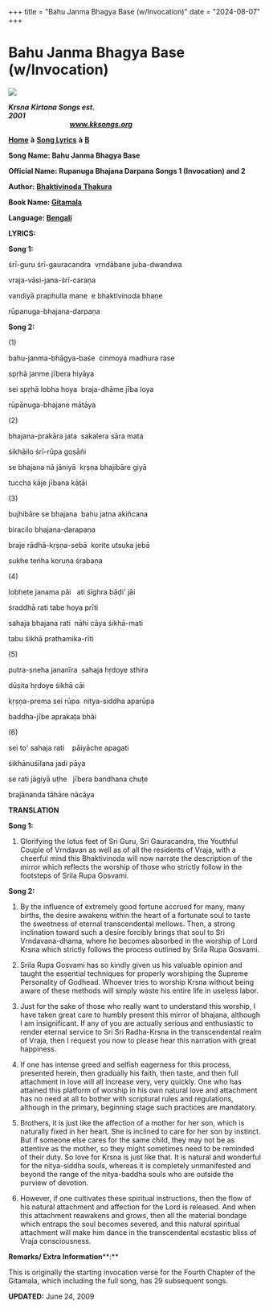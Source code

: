 +++
title = "Bahu Janma Bhagya Base (w/Invocation)"
date = "2024-08-07"
+++

# Bahu Janma Bhagya Base (w/Invocation)
**[![](http://kksongs.org/image_files/image002.jpg)](http://kksongs.org/)**

**_Krsna_** **_Kirtana Songs est. 2001_**                                                                                                                                                      **_www.kksongs.org_**

**[Home](http://kksongs.org/)** **à** **[Song Lyrics](http://kksongs.org/lyrics.html)** **à** **[B](http://kksongs.org/songs/song_b.html)**

**Song Name: Bahu Janma Bhagya Base**

**Official Name: Rupanuga Bhajana Darpana Songs 1 (Invocation) and 2**

**Author:** [**Bhaktivinoda** **Thakura**](http://kksongs.org/authors/list/bhaktivinoda.html)

**Book Name: [Gitamala](http://kksongs.org/authors/gitamala.html)**

**Language: [Bengali](http://kksongs.org/language/list/bengali.html)**

**LYRICS:**

**Song 1:**

śrī-guru śrī-gauracandra  vṛndābane juba-dwandwa

vraja-vāsi-jana-śrī-caraṇa

vandiyā praphulla mane  e bhaktivinoda bhaṇe

rūpanuga-bhajana-darpaṇa

**Song 2:**

(1)

bahu-janma-bhāgya-baśe  cinmoya madhura rase

spṛhā janme jībera hiyāya

sei spṛhā lobha hoya  braja-dhāme jība loya

rūpānuga-bhajane mātāya

(2)

bhajana-prakāra jata  sakalera sāra mata

śikhāilo śrī-rūpa gosāñi

se bhajana nā jāniyā  kṛṣṇa bhajibāre giyā

tuccha kāje jībana kāṭāi

(3)

bujhibāre se bhajana  bahu jatna akiñcana

biracilo bhajana-darapaṇa

braje rādhā-kṛṣṇa-sebā  korite utsuka jebā

sukhe teńha koruṇa śrabaṇa

(4)

lobhete janama pāi   ati śīghra bāḍi' jāi

śraddhā rati tabe hoya prīti

sahaja bhajana rati  nāhi cāya śikhā-mati

tabu śikhā prathamika-rīti

(5)

putra-sneha jananīra  sahaja hṛdoye sthira

dūṣita hṛdoye śikhā cāi

kṛṣṇa-prema sei rūpa  nitya-siddha aparūpa

baddha-jībe aprakaṭa bhāi

(6)

sei to' sahaja rati    pāiyāche apagati

śikhānuśīlana jadi pāya

se rati jāgiyā uṭhe   jībera bandhana chuṭe

brajānanda tāhāre nācāya

**TRANSLATION**

**Song 1:**

1) Glorifying the lotus feet of Sri Guru, Sri Gauracandra, the Youthful Couple of Vrndavan as well as of all the residents of Vraja, with a cheerful mind this Bhaktivinoda will now narrate the description of the mirror which reflects the worship of those who strictly follow in the footsteps of Srila Rupa Gosvami.

**Song 2:**

1) By the influence of extremely good fortune accrued for many, many births, the desire awakens within the heart of a fortunate soul to taste the sweetness of eternal transcendental mellows. Then, a strong inclination toward such a desire forcibly brings that soul to Sri Vrndavana-dhama, where he becomes absorbed in the worship of Lord Krsna which strictly follows the process outlined by Srila Rupa Gosvami.

2) Srila Rupa Gosvami has so kindly given us his valuable opinion and taught the essential techniques for properly worshiping the Supreme Personality of Godhead. Whoever tries to worship Krsna without being aware of these methods will simply waste his entire life in useless labor.

3) Just for the sake of those who really want to understand this worship, I have taken great care to humbly present this mirror of bhajana, although I am insignificant. If any of you are actually serious and enthusiastic to render eternal service to Sri Sri Radha-Krsna in the transcendental realm of Vraja, then I request you now to please hear this narration with great happiness.

4) If one has intense greed and selfish eagerness for this process, presented herein, then gradually his faith, then taste, and then full attachment in love will all increase very, very quickly. One who has attained this platform of worship in his own natural love and attachment has no need at all to bother with scriptural rules and regulations, although in the primary, beginning stage such practices are mandatory.

5) Brothers, it is just like the affection of a mother for her son, which is naturally fixed in her heart. She is inclined to care for her son by instinct. But if someone else cares for the same child, they may not be as attentive as the mother, so they might sometimes need to be reminded of their duty. So love for Krsna is just like that. It is natural and wonderful for the nitya-siddha souls, whereas it is completely unmanifested and beyond the range of the nitya-baddha souls who are outside the purview of devotion.

6) However, if one cultivates these spiritual instructions, then the flow of his natural attachment and affection for the Lord is released. And when this attachment reawakens and grows, then all the material bondage which entraps the soul becomes severed, and this natural spiritual attachment will make him dance in the transcendental ecstastic bliss of Vraja consciousness.

**Remarks/ Extra Information****:**

This is originally the starting invocation verse for the Fourth Chapter of the Gitamala, which including the full song, has 29 subsequent songs.

**UPDATED:** June 24, 2009